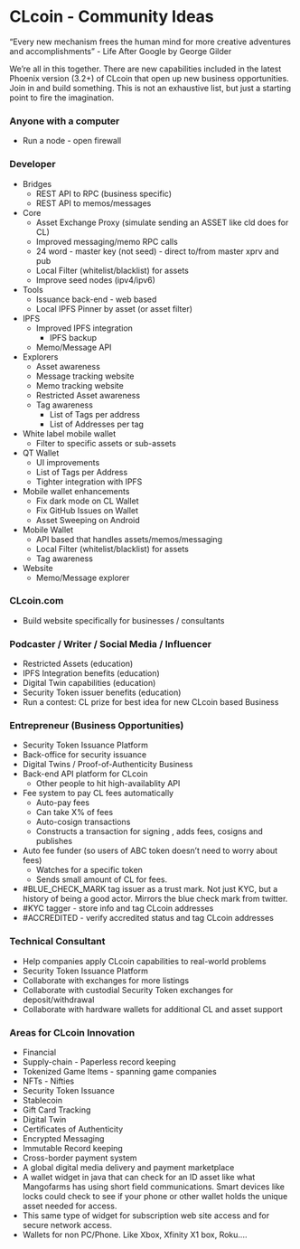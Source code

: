 # CLcoin - Community Ideas

“Every new mechanism frees the human mind for more creative adventures and accomplishments” - Life After Google by George Gilder  

We’re all in this together. There are new capabilities included in the latest Phoenix version (3.2+) of CLcoin that open up new business opportunities.  Join in and build something.  This is not an exhaustive list, but just a starting point to fire the imagination.  


### Anyone with a computer
* Run a node - open firewall


### Developer
* Bridges
    * REST API to RPC (business specific)
    * REST API to memos/messages
* Core
    * Asset Exchange Proxy (simulate sending an ASSET like cld does for CL)
    * Improved messaging/memo RPC calls
    * 24 word - master key (not seed) - direct to/from master xprv and pub
    * Local Filter (whitelist/blacklist) for assets
    * Improve seed nodes (ipv4/ipv6)
* Tools
    * Issuance back-end - web based
    * Local IPFS Pinner by asset (or asset filter)
* IPFS
    * Improved IPFS integration
        * IPFS backup
    * Memo/Message API
* Explorers
    * Asset awareness
    * Message tracking website
    * Memo tracking website
    * Restricted Asset awareness
    * Tag awareness
        * List of Tags per address
        * List of Addresses per tag
* White label mobile wallet
    * Filter to specific assets or sub-assets
* QT Wallet
    * UI improvements
    * List of Tags per Address
    * Tighter integration with IPFS
* Mobile wallet enhancements
    * Fix dark mode on CL Wallet
    * Fix GitHub Issues on Wallet
    * Asset Sweeping on Android
* Mobile Wallet
    * API based that handles assets/memos/messaging
    * Local Filter (whitelist/blacklist) for assets
    * Tag awareness
* Website
    * Memo/Message explorer


### CLcoin.com
* Build website specifically for businesses / consultants


### Podcaster / Writer / Social Media / Influencer
* Restricted Assets (education)
* IPFS Integration benefits (education)
* Digital Twin capabilities (education)
* Security Token issuer benefits (education)
* Run a contest: CL prize for best idea for new CLcoin based Business


### Entrepreneur (Business Opportunities)
* Security Token Issuance Platform
* Back-office for security issuance
* Digital Twins / Proof-of-Authenticity Business
* Back-end API platform for CLcoin
    * Other people to hit high-availablity API
* Fee system to pay CL fees automatically
    * Auto-pay fees
    * Can take X% of fees
    * Auto-cosign transactions
    * Constructs a transaction for signing , adds fees, cosigns and publishes
* Auto fee funder (so users of ABC token doesn’t need to worry about fees)
    * Watches for a specific token
    * Sends small amount of CL for fees.
* #BLUE_CHECK_MARK tag issuer as a trust mark.  Not just KYC, but a history of being a good actor.  Mirrors the blue check mark from twitter.
* #KYC tagger - store info and tag CLcoin addresses
* #ACCREDITED - verify accredited status and tag CLcoin addresses
 
### Technical Consultant
* Help companies apply CLcoin capabilities to real-world problems
* Security Token Issuance Platform
* Collaborate with exchanges for more listings
* Collaborate with custodial Security Token exchanges for deposit/withdrawal
* Collaborate with hardware wallets for additional CL and asset support


### Areas for CLcoin Innovation
* Financial
* Supply-chain - Paperless record keeping
* Tokenized Game Items - spanning game companies
* NFTs - Nifties
* Security Token Issuance
* Stablecoin
* Gift Card Tracking
* Digital Twin
* Certificates of Authenticity
* Encrypted Messaging
* Immutable Record keeping
* Cross-border payment system
* A global digital media delivery and payment marketplace
* A wallet widget in java that can check for an ID asset like what Mangofarms has using short field communications. Smart devices like locks could check to see if your phone or other wallet holds the unique asset needed for access.
* This same type of widget for subscription web site access and for secure network access.
* Wallets for non PC/Phone. Like Xbox, Xfinity X1 box, Roku....
